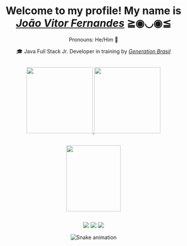 <div>
  <h1 align="center">Welcome to my profile! My name is <a href="https://www.linkedin.com/in/jo%C3%A3o-vitor-carvalho-fernandes-da-silva-6301b9187/"><i>João Vitor Fernandes</i></a> ≧◉◡◉≦</h1>
  <p align="center">Pronouns: He/Him 🌻 </h2>
</div>

<div>
  <p align="center">🎓 Java Full Stack Jr. Developer in training by <a href="https://brazil.generation.org/"><i>Generation Brasil</i></a> 
  </a><br>
</div>
  
##

<div align="center">
  <a href="https://github.com/joaocfvitor">
  <img height="180em" src="https://github-readme-stats.vercel.app/api?username=joaocfvitor&show_icons=true&theme=dark&include_all_commits=true&count_private=true"/>
  <img height="180em" src="https://github-readme-stats.vercel.app/api/top-langs/?username=joaocfvitor&layout=compact&langs_count=7&theme=dark"/>
    
##
    
 <img align="center" width="148" height="180" src="https://media1.tenor.com/images/68e8337fb4eb7e40645d832c64762a8b/tenor.gif?itemid=19443613">

 ##
  
<div> 
  <a href="https://instagram.com/joaocfvitor" target="_blank"><img src="https://img.shields.io/badge/-Instagram-%23E4405F?style=for-the-badge&logo=instagram&logoColor=white" target="_blank"></a>
 <a href="João Fernandes#5214" target="_blank"><img src="https://img.shields.io/badge/Discord-7289DA?style=for-the-badge&logo=discord&logoColor=white" target="_blank"></a> 
  <a href="https://www.linkedin.com/in/jo%C3%A3o-vitor-carvalho-fernandes-da-silva-6301b9187/" target="_blank"><img src="https://img.shields.io/badge/-LinkedIn-%230077B5?style=for-the-badge&logo=linkedin&logoColor=white" target="_blank"></a> 
 
  ![Snake animation](https://github.com/joaocfvitor/joaocfvitor/blob/output/github-contribution-grid-snake.svg)
 
</div>

